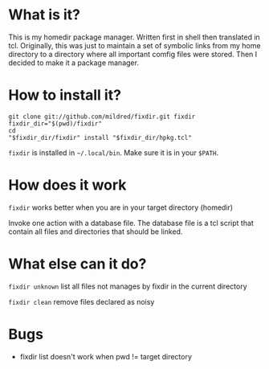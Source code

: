 What is it?
===========

This is my homedir package manager. Written first in shell then translated in
tcl. Originally, this was just to maintain a set of symbolic links from my home
directory to a directory where all important comfig files were stored. Then I
decided to make it a package manager.

How to install it?
==================

    git clone git://github.com/mildred/fixdir.git fixdir
    fixdir_dir="$(pwd)/fixdir"
    cd
    "$fixdir_dir/fixdir" install "$fixdir_dir/hpkg.tcl"

`fixdir` is installed in `~/.local/bin`. Make sure it is in your `$PATH`.

How does it work
================

`fixdir` works better when you are in your target directory (homedir)

Invoke one action with a database file. The database file is a tcl script that
contain all files and directories that should be linked.

What else can it do?
====================

`fixdir unknown` list all files not manages by fixdir in the current directory

`fixdir clean` remove files declared as noisy

Bugs
====

* fixdir list doesn't work when pwd != target directory

